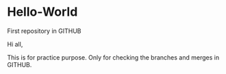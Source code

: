 # Hello-World
First repository in GITHUB

Hi all,

This is for practice purpose.
Only for checking the branches and merges in GITHUB.
